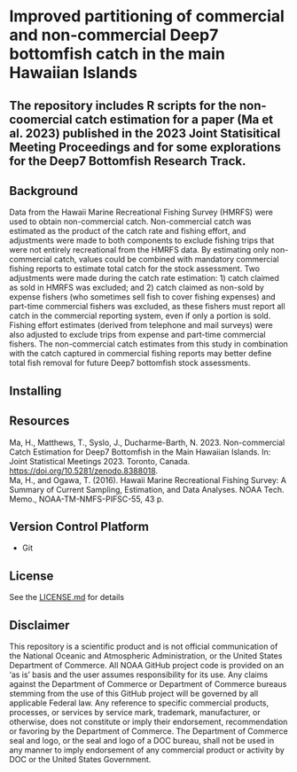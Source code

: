 # Improved partitioning of commercial and non-commercial Deep7 bottomfish catch in the main Hawaiian Islands

## The repository includes R scripts for the non-coomercial catch estimation for a paper (Ma et al. 2023) published in the 2023 Joint Statisitical Meeting Proceedings and for some explorations for the Deep7 Bottomfish Research Track.

## Background
Data from the Hawaii Marine Recreational Fishing Survey (HMRFS) were used to obtain non-commercial catch. Non-commercial catch was estimated as the product of the catch rate and fishing effort, and adjustments were made to both components to exclude fishing trips that were not entirely recreational from the HMRFS data. By estimating only non-commercial catch, values could be combined with mandatory commercial fishing reports to estimate total catch for the stock assessment. Two adjustments were made during the catch rate estimation: 1) catch claimed as sold in HMRFS was excluded; and 2) catch claimed as non-sold by expense fishers (who sometimes sell fish to cover fishing expenses) and part-time commercial fishers was excluded, as these fishers must report all catch in the commercial reporting system, even if only a portion is sold. Fishing effort estimates (derived from telephone and mail surveys) were also adjusted to exclude trips from expense and part-time commercial fishers. The non-commercial catch estimates from this study in combination with the catch captured in commercial fishing reports may better define total fish removal for future Deep7 bottomfish stock assessments. 
## Installing

## Resources
Ma, H., Matthews, T., Syslo, J., Ducharme-Barth, N. 2023. Non-commercial Catch Estimation for Deep7 Bottomfish in the Main Hawaiian Islands. In: Joint Statistical Meetings 2023. Toronto, Canada. https://doi.org/10.5281/zenodo.8388018.  
Ma, H., and Ogawa, T. (2016). Hawaii Marine Recreational Fishing Survey: A Summary of Current Sampling, Estimation, and Data Analyses. NOAA Tech. Memo., NOAA-TM-NMFS-PIFSC-55, 43 p.

## Version Control Platform
- Git

## License
See the [LICENSE.md](./LICENSE.md) for details

## Disclaimer
This repository is a scientific product and is not official communication of the National Oceanic and Atmospheric Administration, or the United States Department of Commerce. All NOAA GitHub project code is provided on an ‘as is’ basis and the user assumes responsibility for its use. Any claims against the Department of Commerce or Department of Commerce bureaus stemming from the use of this GitHub project will be governed by all applicable Federal law. Any reference to specific commercial products, processes, or services by service mark, trademark, manufacturer, or otherwise, does not constitute or imply their endorsement, recommendation or favoring by the Department of Commerce. The Department of Commerce seal and logo, or the seal and logo of a DOC bureau, shall not be used in any manner to imply endorsement of any commercial product or activity by DOC or the United States Government.
